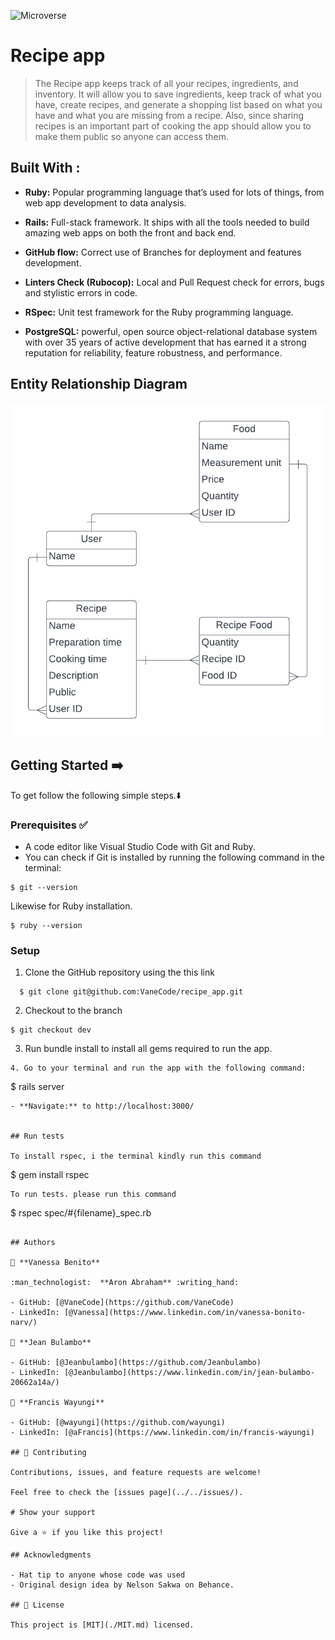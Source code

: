 ![Microverse](https://img.shields.io/badge/-Microverse-%20%236f23ff?style=for-the-badge) 


# Recipe app

> The Recipe app keeps track of all your recipes, ingredients, and inventory. It will allow you to save ingredients, keep track of what you have, create recipes, and generate a shopping list based on what you have and what you are missing from a recipe. Also, since sharing recipes is an important part of cooking the app should allow you to make them public so anyone can access them.


## Built With :

- **Ruby:** Popular programming language that’s used for lots of things, from web app development to data analysis.

- **Rails:**  Full-stack framework. It ships with all the tools needed to build amazing web apps on both the front and back end.

- **GitHub flow:**  Correct use of Branches for deployment and features development.

- **Linters Check (Rubocop):** Local and Pull Request check for errors, bugs and stylistic errors in code.

- **RSpec:** Unit test framework for the Ruby programming language.

- **PostgreSQL:** powerful, open source object-relational database system with over 35 years of active development that has earned it a strong reputation for reliability, feature robustness, and performance.

## Entity Relationship Diagram 

![](./recipe_erd_2_members.png)


## Getting Started ➡️

To get follow the following simple steps.:arrow_down:

### Prerequisites ✅
- A code editor like Visual Studio Code with Git and Ruby.
- You can check if Git is installed by running the following command in the terminal: 

```
$ git --version
```

Likewise for Ruby installation.

```
$ ruby --version
``` 

### Setup

1. Clone the GitHub repository using the  this link 
```
  $ git clone git@github.com:VaneCode/recipe_app.git
```
2. Checkout to the branch
```
$ git checkout dev
```
3. Run bundle install to install all gems required to run the app.

``` 
4. Go to your terminal and run the app with the following command:
```
$ rails server
```
- **Navigate:** to http://localhost:3000/ 


## Run tests

To install rspec, i the terminal kindly run this command
```
$ gem install rspec
```
To run tests. please run this command
```
$ rspec spec/#{filename}_spec.rb
```

## Authors

👤 **Vanessa Benito**

:man_technologist:  **Aron Abraham** :writing_hand: 

- GitHub: [@VaneCode](https://github.com/VaneCode)
- LinkedIn: [@Vanessa](https://www.linkedin.com/in/vanessa-bonito-narv/)  

👤 **Jean Bulambo**

- GitHub: [@Jeanbulambo](https://github.com/Jeanbulambo)
- LinkedIn: [@Jeanbulambo](https://www.linkedin.com/in/jean-bulambo-20662a14a/)
  
👤 **Francis Wayungi**

- GitHub: [@wayungi](https://github.com/wayungi)
- LinkedIn: [@aFrancis](https://www.linkedin.com/in/francis-wayungi)

## 🤝 Contributing

Contributions, issues, and feature requests are welcome!

Feel free to check the [issues page](../../issues/).

# Show your support

Give a ⭐️ if you like this project!

## Acknowledgments

- Hat tip to anyone whose code was used
- Original design idea by Nelson Sakwa on Behance.

## 📝 License

This project is [MIT](./MIT.md) licensed.